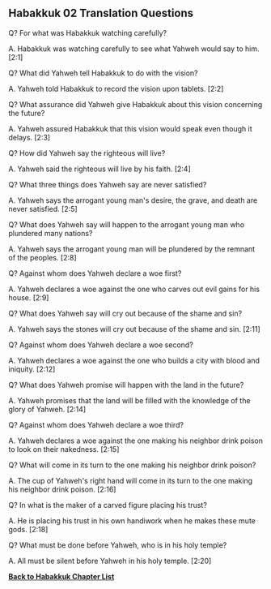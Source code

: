 ## Habakkuk 02 Translation Questions ##

Q? For what was Habakkuk watching carefully?

A. Habakkuk was watching carefully to see what Yahweh would say to him. [2:1]

Q? What did Yahweh tell Habakkuk to do with the vision?

A. Yahweh told Habakkuk to record the vision upon tablets. [2:2]

Q? What assurance did Yahweh give Habakkuk about this vision concerning the future?

A. Yahweh assured Habakkuk that this vision would speak even though it delays. [2:3]

Q? How did Yahweh say the righteous will live?

A. Yahweh said the righteous will live by his faith. [2:4]

Q? What three things does Yahweh say are never satisfied?

A. Yahweh says the arrogant young man's desire, the grave, and death are never satisfied. [2:5]

Q? What does Yahweh say will happen to the arrogant young man who plundered many nations?

A. Yahweh says the arrogant young man will be plundered by the remnant of the peoples. [2:8]

Q? Against whom does Yahweh declare a woe first?

A. Yahweh declares a woe against the one who carves out evil gains for his house. [2:9]

Q? What does Yahweh say will cry out because of the shame and sin?

A. Yahweh says the stones will cry out because of the shame and sin. [2:11]

Q? Against whom does Yahweh declare a woe second?

A. Yahweh declares a woe against the one who builds a city with blood and iniquity. [2:12]

Q? What does Yahweh promise will happen with the land in the future?

A. Yahweh promises that the land will be filled with the knowledge of the glory of Yahweh. [2:14]

Q? Against whom does Yahweh declare a woe third?

A. Yahweh declares a woe against the one making his neighbor drink poison to look on their nakedness. [2:15]

Q? What will come in its turn to the one making his neighbor drink poison?

A. The cup of Yahweh's right hand will come in its turn to the one making his neighbor drink poison. [2:16]

Q? In what is the maker of a carved figure placing his trust?

A. He is placing his trust in his own handiwork when he makes these mute gods. [2:18]

Q? What must be done before Yahweh, who is in his holy temple?

A. All must be silent before Yahweh in his holy temple. [2:20]

__[Back to Habakkuk Chapter List](./)__

